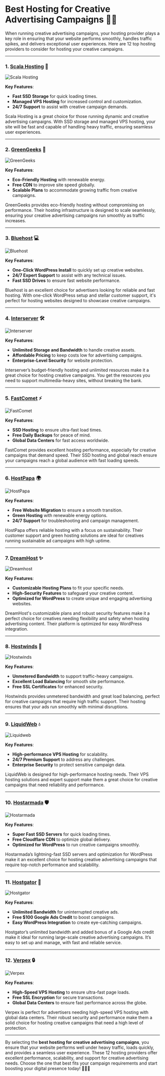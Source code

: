 # Best Hosting for Creative Advertising Campaigns 🎨🚀

When running creative advertising campaigns, your hosting provider plays a key role in ensuring that your website performs smoothly, handles traffic spikes, and delivers exceptional user experiences. Here are 12 top hosting providers to consider for hosting your creative campaigns.

---

### 1. [**Scala Hosting**](https://snipitx.com/scala-jy) 🌟

![Scala Hosting](https://i.imgur.com/uJ5JIK3.png "Scala Web Hosting")

**Key Features**:
- **Fast SSD Storage** for quick loading times.
- **Managed VPS Hosting** for increased control and customization.
- **24/7 Support** to assist with creative campaign demands.

Scala Hosting is a great choice for those running dynamic and creative advertising campaigns. With SSD storage and managed VPS hosting, your site will be fast and capable of handling heavy traffic, ensuring seamless user experiences.

---

### 2. [**GreenGeeks**](https://snipitx.com/greengeeks-jy) 🌱

![GreenGeeks](https://i.imgur.com/eEwuntu.jpg "GreenGeeks Hosting")

**Key Features**:
- **Eco-Friendly Hosting** with renewable energy.
- **Free CDN** to improve site speed globally.
- **Scalable Plans** to accommodate growing traffic from creative campaigns.

GreenGeeks provides eco-friendly hosting without compromising on performance. Their hosting infrastructure is designed to scale seamlessly, ensuring your creative advertising campaigns run smoothly as traffic increases.

---

### 3. [**Bluehost**](https://snipitx.com/bluehost-jy) 💻

![Bluehost](https://i.imgur.com/PasFF9E.jpeg "Bluehost Hosting")

**Key Features**:
- **One-Click WordPress Install** to quickly set up creative websites.
- **24/7 Expert Support** to assist with any technical issues.
- **Fast SSD Drives** to ensure fast website performance.

Bluehost is an excellent choice for advertisers looking for reliable and fast hosting. With one-click WordPress setup and stellar customer support, it's perfect for hosting websites designed to showcase creative campaigns.

---

### 4. [**Interserver**](https://snipitx.com/interserver-jy) 🛠️

![Interserver](https://i.imgur.com/OM5dOEW.jpeg "Interserver Hosting")

**Key Features**:
- **Unlimited Storage and Bandwidth** to handle creative assets.
- **Affordable Pricing** to keep costs low for advertising campaigns.
- **Enterprise-Level Security** for website protection.

Interserver’s budget-friendly hosting and unlimited resources make it a great choice for hosting creative campaigns. You get the resources you need to support multimedia-heavy sites, without breaking the bank.

---

### 5. [**FastComet**](https://snipitx.com/fastcomet-jy) ⚡

![FastComet](https://i.imgur.com/7qgXuWp.png "FastComet Hosting")

**Key Features**:
- **SSD Hosting** to ensure ultra-fast load times.
- **Free Daily Backups** for peace of mind.
- **Global Data Centers** for fast access worldwide.

FastComet provides excellent hosting performance, especially for creative campaigns that demand speed. Their SSD hosting and global reach ensure your campaigns reach a global audience with fast loading speeds.

---

### 6. [**HostPapa**](https://snipitx.com/hostpapa-jy) 🌍

![HostPapa](https://i.imgur.com/ouDTkvl.jpeg "HostPapa Hosting")

**Key Features**:
- **Free Website Migration** to ensure a smooth transition.
- **Green Hosting** with renewable energy options.
- **24/7 Support** for troubleshooting and campaign management.

HostPapa offers reliable hosting with a focus on sustainability. Their customer support and green hosting solutions are ideal for creatives running sustainable ad campaigns with high uptime.

---

### 7. [**DreamHost**](https://snipitx.com/dreamhost-jy) ✨

![Dreamhost](https://i.imgur.com/rXIg8ip.jpeg "Dreamhost Hosting")

**Key Features**:
- **Customizable Hosting Plans** to fit your specific needs.
- **High-Security Features** to safeguard your creative content.
- **Optimized for WordPress** to create unique and engaging advertising websites.

DreamHost's customizable plans and robust security features make it a perfect choice for creatives needing flexibility and safety when hosting advertising content. Their platform is optimized for easy WordPress integration.

---

### 8. [**Hostwinds**](https://snipitx.com/hostwinds-jy) 💨

![Hostwinds](https://i.imgur.com/53aSNXx.jpeg "Hostwinds Hosting")

**Key Features**:
- **Unmetered Bandwidth** to support traffic-heavy campaigns.
- **Excellent Load Balancing** for smooth site performance.
- **Free SSL Certificates** for enhanced security.

Hostwinds provides unmetered bandwidth and great load balancing, perfect for creative campaigns that require high traffic support. Their hosting ensures that your ads run smoothly with minimal disruptions.

---

### 9. [**LiquidWeb**](https://snipitx.com/liquidweb-jy) 💧

![Liquidweb](https://i.imgur.com/4IvT9SC.jpeg "Liquidweb Hosting")

**Key Features**:
- **High-performance VPS Hosting** for scalability.
- **24/7 Premium Support** to address any challenges.
- **Enterprise Security** to protect sensitive campaign data.

LiquidWeb is designed for high-performance hosting needs. Their VPS hosting solutions and expert support make them a great choice for creative campaigns that need reliability and performance.

---

### 10. [**Hostarmada**](https://snipitx.com/hostarmada-jy) 🛡️

![Hostarmada](https://i.imgur.com/KFbdf3o.jpeg "Hostarmada Hosting")

**Key Features**:
- **Super Fast SSD Servers** for quick loading times.
- **Free Cloudflare CDN** to optimize global delivery.
- **Optimized for WordPress** to run creative campaigns smoothly.

Hostarmada’s lightning-fast SSD servers and optimization for WordPress make it an excellent choice for hosting creative advertising campaigns that require top-notch performance and scalability.

---

### 11. [**Hostgator**](https://snipitx.com/hostgator-jy) 🐊

![Hostgator](https://i.imgur.com/BcVkH57.jpeg "Hostgator Hosting")

**Key Features**:
- **Unlimited Bandwidth** for uninterrupted creative ads.
- **Free $100 Google Ads Credit** to boost campaigns.
- **Easy WordPress Integration** to create eye-catching campaigns.

Hostgator’s unlimited bandwidth and added bonus of a Google Ads credit make it ideal for running large-scale creative advertising campaigns. It’s easy to set up and manage, with fast and reliable service.

---

### 12. [**Verpex**](https://snipitx.com/verpex-jy) 🔒

![Verpex](https://i.imgur.com/6x5LhiS.jpeg "Verpex Hosting")

**Key Features**:
- **High-Speed VPS Hosting** to ensure ultra-fast page loads.
- **Free SSL Encryption** for secure transactions.
- **Global Data Centers** to ensure fast performance across the globe.

Verpex is perfect for advertisers needing high-speed VPS hosting with global data centers. Their robust security and performance make them a solid choice for hosting creative campaigns that need a high level of protection.

---

By selecting the **best hosting for creative advertising campaigns**, you ensure that your website performs well under heavy traffic, loads quickly, and provides a seamless user experience. These 12 hosting providers offer excellent performance, scalability, and support for creative advertising needs. Choose the one that best fits your campaign requirements and start boosting your digital presence today! 🌟🎨🚀
